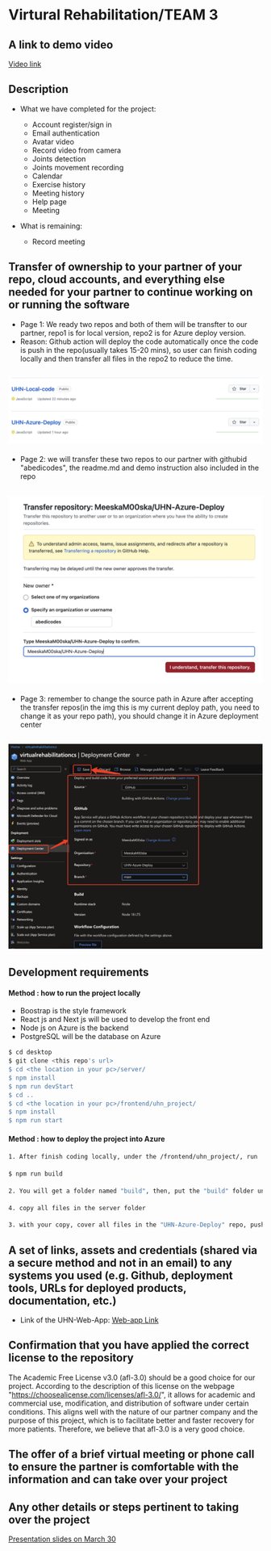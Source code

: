 # Virtural Rehabilitation/TEAM 3

## A link to demo video

[Video link](https://youtu.be/o4jcZ69uL8A)

## Description 
- What we have completed for the project:
  * Account register/sign in
  * Email authentication
  * Avatar video
  * Record video from camera
  * Joints detection
  * Joints movement recording
  * Calendar
  * Exercise history
  * Meeting history
  * Help page
  * Meeting

- What is remaining:
  * Record meeting

## Transfer of ownership to your partner of your repo, cloud accounts, and everything else needed for your partner to continue working on or running the software
- Page 1: We ready two repos and both of them will be transfter to our partner, repo1 is for local version, repo2 is for Azure deploy version.
- Reason: Github action will deploy the code automatically once the code is push in the repo(usually takes 15-20 mins), so user can finish coding locally and then transfer all files in the repo2 to reduce the time. 
## ![page 1](./D4-img/d1.jpg)

- Page 2: we will transfer these two repos to our partner with githubid "abedicodes", the readme.md and demo instruction also included in the repo
## ![page 2](./D4-img/d2.jpg)

- Page 3: remember to change the source path in Azure after accepting the transfer repos(in the img this is my current deploy path, you need to change it as your repo path), you should change it in Azure deployment center
## ![page 3](./D4-img/d3.jpg)

## Development requirements
 
#### Method : how to run the project locally

- Boostrap is the style framework
- React js and Next js will be used to develop the front end
- Node js on Azure is the backend
- PostgreSQL will be the database on Azure

```bash
$ cd desktop
$ git clone <this repo's url>
$ cd <the location in your pc>/server/
$ npm install
$ npm run devStart
$ cd ..
$ cd <the location in your pc>/frontend/uhn_project/
$ npm install
$ npm run start
```

#### Method : how to deploy the project into Azure
```bash
1. After finish coding locally, under the /frontend/uhn_project/, run

$ npm run build

2. You will get a folder named "build", then, put the "build" folder under "server/" and rename "build" as "client"

4. copy all files in the server folder

3. with your copy, cover all files in the "UHN-Azure-Deploy" repo, push the new changes, the github "Action" will automatically deploy the project
```

## A set of links, assets and credentials (shared via a secure method and not in an email) to any systems you used (e.g. Github, deployment tools, URLs for deployed products, documentation, etc.)
- Link of the UHN-Web-App:
[Web-app Link](https://virtualrehabilitationcs.azurewebsites.net)

## Confirmation that you have applied the correct license to the repository
The Academic Free License v3.0 (afl-3.0) should be a good choice for our project.
According to the description of this license on the webpage "https://choosealicense.com/licenses/afl-3.0/", it allows for academic and commercial use, modification, and distribution of software under certain conditions. This aligns well with the nature of our partner company and the purpose of this project, which is to facilitate better and faster recovery for more patients. Therefore, we believe that afl-3.0 is a very good choice.

## The offer of a brief virtual meeting or phone call to ensure the partner is comfortable with the information and can take over your project

## Any other details or steps pertinent to taking over the project
[Presentation slides on March 30](https://docs.google.com/presentation/d/1fnz0nvbl-uW0WusXs9Fl6p0om0zxnza8Rmo6h19UglM/edit?usp=sharing)
